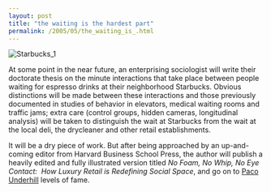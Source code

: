 ```yaml
---
layout: post
title: "the waiting is the hardest part"
permalink: /2005/05/the_waiting_is_.html
---
```


<p><img border="0" class="image-full" alt="Starbucks_1" title="Starbucks_1" src="http://sippey.typepad.com/photos/uncategorized/starbucks_1.jpg" />
</p>

<p>At some point in the near future, an enterprising sociologist will
write their doctorate thesis on the minute interactions that take place
between people waiting for espresso drinks at their neighborhood
Starbucks. Obvious distinctions will be made between these interactions
and those previously documented in studies of behavior in elevators,
medical waiting rooms and traffic jams; extra care (control groups,
hidden cameras, longitudinal analysis) will be taken to distinguish the
wait at Starbucks from the wait at the local deli, the drycleaner and
other retail establishments.&nbsp; </p>

<p>
It will be a dry piece of work. But after being approached by an
up-and-coming editor from Harvard Business School Press, the author
will publish a heavily edited and fully illustrated version titled <em>No Foam, No Whip, No Eye Contact:&nbsp; How Luxury Retail is Redefining Social Space</em>, and go on to <a href="http://www.amazon.com/exec/obidos/ASIN/0684849143/statingtheobvioua">Paco Underhill</a> levels of fame.</p>


